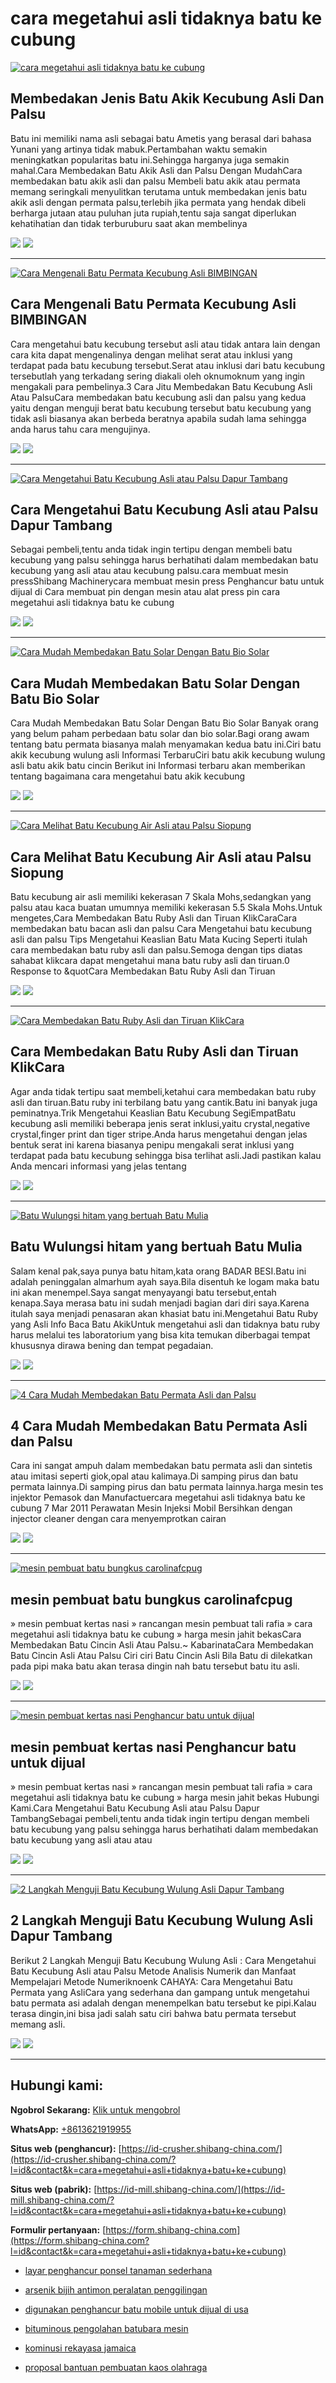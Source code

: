 # cara megetahui asli tidaknya batu ke cubung

<a href="https://swt.shibang-china.com/?l=id&img&k=cara+megetahui+asli+tidaknya+batu+ke+cubung" target="_blank">![cara megetahui asli tidaknya batu ke cubung](http://static.shibang-china.com/all-800x300/1151.jpg)</a>

## Membedakan Jenis Batu Akik Kecubung Asli Dan Palsu
Batu ini memiliki nama asli sebagai batu Ametis yang berasal dari bahasa Yunani yang artinya tidak mabuk.Pertambahan waktu semakin meningkatkan popularitas batu ini.Sehingga harganya juga semakin mahal.Cara Membedakan Batu Akik Asli dan Palsu Dengan MudahCara membedakan batu akik asli dan palsu Membeli batu akik atau permata memang seringkali menyulitkan terutama untuk membedakan jenis batu akik asli dengan permata palsu,terlebih jika permata yang hendak dibeli berharga jutaan atau puluhan juta rupiah,tentu saja sangat diperlukan kehatihatian dan tidak terburuburu saat akan membelinya


<a href="https://whatsapp.shibangsoft.com/WhatsApp.php" target="_blank" title="WhatsApp">![](http://static.shibang-china.com/icon/whatsapp.png)</a> <a href="https://swt.shibang-china.com/?l=id&icon&k=cara+megetahui+asli+tidaknya+batu+ke+cubung" target="_blank">![](http://static.shibang-china.com/icon/chat-id.png)</a>

---

<a href="https://swt.shibang-china.com/?l=id&img&k=cara+megetahui+asli+tidaknya+batu+ke+cubung" target="_blank">![Cara Mengenali Batu Permata Kecubung Asli BIMBINGAN](http://static.shibang-china.com/all-800x300/1075.jpg)</a>

## Cara Mengenali Batu Permata Kecubung Asli BIMBINGAN
Cara mengetahui batu kecubung tersebut asli atau tidak antara lain dengan cara kita dapat mengenalinya dengan melihat serat atau inklusi yang terdapat pada batu kecubung tersebut.Serat atau inklusi dari batu kecubung tersebutlah yang terkadang sering diakali oleh oknumoknum yang ingin mengakali para pembelinya.3 Cara Jitu Membedakan Batu Kecubung Asli Atau PalsuCara membedakan batu kecubung asli dan palsu yang kedua yaitu dengan menguji berat batu kecubung tersebut batu kecubung yang tidak asli biasanya akan berbeda beratnya apabila sudah lama sehingga anda harus tahu cara mengujinya.


<a href="https://whatsapp.shibangsoft.com/WhatsApp.php" target="_blank" title="WhatsApp">![](http://static.shibang-china.com/icon/whatsapp.png)</a> <a href="https://swt.shibang-china.com/?l=id&icon&k=cara+megetahui+asli+tidaknya+batu+ke+cubung" target="_blank">![](http://static.shibang-china.com/icon/chat-id.png)</a>

---

<a href="https://swt.shibang-china.com/?l=id&img&k=cara+megetahui+asli+tidaknya+batu+ke+cubung" target="_blank">![Cara Mengetahui Batu Kecubung Asli atau Palsu Dapur Tambang](http://static.shibang-china.com/all-800x300/37.jpg)</a>

## Cara Mengetahui Batu Kecubung Asli atau Palsu Dapur Tambang
Sebagai pembeli,tentu anda tidak ingin tertipu dengan membeli batu kecubung yang palsu sehingga harus berhatihati dalam membedakan batu kecubung yang asli atau atau kecubung palsu.cara membuat mesin pressShibang Machinerycara membuat mesin press Penghancur batu untuk dijual di Cara membuat pin dengan mesin atau alat press pin cara megetahui asli tidaknya batu ke cubung


<a href="https://whatsapp.shibangsoft.com/WhatsApp.php" target="_blank" title="WhatsApp">![](http://static.shibang-china.com/icon/whatsapp.png)</a> <a href="https://swt.shibang-china.com/?l=id&icon&k=cara+megetahui+asli+tidaknya+batu+ke+cubung" target="_blank">![](http://static.shibang-china.com/icon/chat-id.png)</a>

---

<a href="https://swt.shibang-china.com/?l=id&img&k=cara+megetahui+asli+tidaknya+batu+ke+cubung" target="_blank">![Cara Mudah Membedakan Batu Solar Dengan Batu Bio Solar](http://static.shibang-china.com/all-800x300/1445.jpg)</a>

## Cara Mudah Membedakan Batu Solar Dengan Batu Bio Solar
Cara Mudah Membedakan Batu Solar Dengan Batu Bio Solar Banyak orang yang belum paham perbedaan batu solar dan bio solar.Bagi orang awam tentang batu permata biasanya malah menyamakan kedua batu ini.Ciri batu akik kecubung wulung asli Informasi TerbaruCiri batu akik kecubung wulung asli batu akik batu cincin Berikut ini Informasi terbaru akan memberikan tentang bagaimana cara mengetahui batu akik kecubung


<a href="https://whatsapp.shibangsoft.com/WhatsApp.php" target="_blank" title="WhatsApp">![](http://static.shibang-china.com/icon/whatsapp.png)</a> <a href="https://swt.shibang-china.com/?l=id&icon&k=cara+megetahui+asli+tidaknya+batu+ke+cubung" target="_blank">![](http://static.shibang-china.com/icon/chat-id.png)</a>

---

<a href="https://swt.shibang-china.com/?l=id&img&k=cara+megetahui+asli+tidaknya+batu+ke+cubung" target="_blank">![Cara Melihat Batu Kecubung Air Asli atau Palsu Siopung](http://static.shibang-china.com/all-800x300/491.jpg)</a>

## Cara Melihat Batu Kecubung Air Asli atau Palsu Siopung
Batu kecubung air asli memiliki kekerasan 7 Skala Mohs,sedangkan yang palsu atau kaca buatan umumnya memiliki kekerasan 5.5 Skala Mohs.Untuk mengetes,Cara Membedakan Batu Ruby Asli dan Tiruan KlikCaraCara membedakan batu bacan asli dan palsu Cara Mengetahui batu kecubung asli dan palsu Tips Mengetahui Keaslian Batu Mata Kucing Seperti itulah cara membedakan batu ruby asli dan palsu.Semoga dengan tips diatas sahabat klikcara dapat mengetahui mana batu ruby asli dan tiruan.0 Response to &quotCara Membedakan Batu Ruby Asli dan Tiruan


<a href="https://whatsapp.shibangsoft.com/WhatsApp.php" target="_blank" title="WhatsApp">![](http://static.shibang-china.com/icon/whatsapp.png)</a> <a href="https://swt.shibang-china.com/?l=id&icon&k=cara+megetahui+asli+tidaknya+batu+ke+cubung" target="_blank">![](http://static.shibang-china.com/icon/chat-id.png)</a>

---

<a href="https://swt.shibang-china.com/?l=id&img&k=cara+megetahui+asli+tidaknya+batu+ke+cubung" target="_blank">![Cara Membedakan Batu Ruby Asli dan Tiruan KlikCara](http://static.shibang-china.com/all-800x300/1277.jpg)</a>

## Cara Membedakan Batu Ruby Asli dan Tiruan KlikCara
Agar anda tidak tertipu saat membeli,ketahui cara membedakan batu ruby asli dan tiruan.Batu ruby ini terbilang batu yang cantik.Batu ini banyak juga peminatnya.Trik Mengetahui Keaslian Batu Kecubung SegiEmpatBatu kecubung asli memiliki beberapa jenis serat inklusi,yaitu crystal,negative crystal,finger print dan tiger stripe.Anda harus mengetahui dengan jelas bentuk serat ini karena biasanya penipu mengakali serat inklusi yang terdapat pada batu kecubung sehingga bisa terlihat asli.Jadi pastikan kalau Anda mencari informasi yang jelas tentang


<a href="https://whatsapp.shibangsoft.com/WhatsApp.php" target="_blank" title="WhatsApp">![](http://static.shibang-china.com/icon/whatsapp.png)</a> <a href="https://swt.shibang-china.com/?l=id&icon&k=cara+megetahui+asli+tidaknya+batu+ke+cubung" target="_blank">![](http://static.shibang-china.com/icon/chat-id.png)</a>

---

<a href="https://swt.shibang-china.com/?l=id&img&k=cara+megetahui+asli+tidaknya+batu+ke+cubung" target="_blank">![Batu Wulungsi hitam yang bertuah Batu Mulia](http://static.shibang-china.com/all-800x300/650.jpg)</a>

## Batu Wulungsi hitam yang bertuah Batu Mulia
Salam kenal pak,saya punya batu hitam,kata orang BADAR BESI.Batu ini adalah peninggalan almarhum ayah saya.Bila disentuh ke logam maka batu ini akan menempel.Saya sangat menyayangi batu tersebut,entah kenapa.Saya merasa batu ini sudah menjadi bagian dari diri saya.Karena itulah saya menjadi penasaran akan khasiat batu ini.Mengetahui Batu Ruby yang Asli Info Baca Batu AkikUntuk mengetahui asli dan tidaknya batu ruby harus melalui tes laboratorium yang bisa kita temukan diberbagai tempat khususnya dirawa bening dan tempat pegadaian.


<a href="https://whatsapp.shibangsoft.com/WhatsApp.php" target="_blank" title="WhatsApp">![](http://static.shibang-china.com/icon/whatsapp.png)</a> <a href="https://swt.shibang-china.com/?l=id&icon&k=cara+megetahui+asli+tidaknya+batu+ke+cubung" target="_blank">![](http://static.shibang-china.com/icon/chat-id.png)</a>

---

<a href="https://swt.shibang-china.com/?l=id&img&k=cara+megetahui+asli+tidaknya+batu+ke+cubung" target="_blank">![4 Cara Mudah Membedakan Batu Permata Asli dan Palsu](http://static.shibang-china.com/all-800x300/1270.jpg)</a>

## 4 Cara Mudah Membedakan Batu Permata Asli dan Palsu
Cara ini sangat ampuh dalam membedakan batu permata asli dan sintetis atau imitasi seperti giok,opal atau kalimaya.Di samping pirus dan batu permata lainnya.Di samping pirus dan batu permata lainnya.harga mesin tes injektor Pemasok dan Manufactuercara megetahui asli tidaknya batu ke cubung 7 Mar 2011 Perawatan Mesin Injeksi Mobil Bersihkan dengan injector cleaner dengan cara menyemprotkan cairan


<a href="https://whatsapp.shibangsoft.com/WhatsApp.php" target="_blank" title="WhatsApp">![](http://static.shibang-china.com/icon/whatsapp.png)</a> <a href="https://swt.shibang-china.com/?l=id&icon&k=cara+megetahui+asli+tidaknya+batu+ke+cubung" target="_blank">![](http://static.shibang-china.com/icon/chat-id.png)</a>

---

<a href="https://swt.shibang-china.com/?l=id&img&k=cara+megetahui+asli+tidaknya+batu+ke+cubung" target="_blank">![mesin pembuat batu bungkus carolinafcpug](http://static.shibang-china.com/all-800x300/1286.jpg)</a>

## mesin pembuat batu bungkus carolinafcpug
» mesin pembuat kertas nasi » rancangan mesin pembuat tali rafia » cara megetahui asli tidaknya batu ke cubung » harga mesin jahit bekasCara Membedakan Batu Cincin Asli Atau Palsu.~ KabarinataCara Membedakan Batu Cincin Asli Atau Palsu Ciri ciri Batu Cincin Asli Bila Batu di dilekatkan pada pipi maka batu akan terasa dingin nah batu tersebut batu itu asli.


<a href="https://whatsapp.shibangsoft.com/WhatsApp.php" target="_blank" title="WhatsApp">![](http://static.shibang-china.com/icon/whatsapp.png)</a> <a href="https://swt.shibang-china.com/?l=id&icon&k=cara+megetahui+asli+tidaknya+batu+ke+cubung" target="_blank">![](http://static.shibang-china.com/icon/chat-id.png)</a>

---

<a href="https://swt.shibang-china.com/?l=id&img&k=cara+megetahui+asli+tidaknya+batu+ke+cubung" target="_blank">![mesin pembuat kertas nasi Penghancur batu untuk dijual](http://static.shibang-china.com/all-800x300/754.jpg)</a>

## mesin pembuat kertas nasi Penghancur batu untuk dijual
» mesin pembuat kertas nasi » rancangan mesin pembuat tali rafia » cara megetahui asli tidaknya batu ke cubung » harga mesin jahit bekas Hubungi Kami.Cara Mengetahui Batu Kecubung Asli atau Palsu Dapur TambangSebagai pembeli,tentu anda tidak ingin tertipu dengan membeli batu kecubung yang palsu sehingga harus berhatihati dalam membedakan batu kecubung yang asli atau atau


<a href="https://whatsapp.shibangsoft.com/WhatsApp.php" target="_blank" title="WhatsApp">![](http://static.shibang-china.com/icon/whatsapp.png)</a> <a href="https://swt.shibang-china.com/?l=id&icon&k=cara+megetahui+asli+tidaknya+batu+ke+cubung" target="_blank">![](http://static.shibang-china.com/icon/chat-id.png)</a>

---

<a href="https://swt.shibang-china.com/?l=id&img&k=cara+megetahui+asli+tidaknya+batu+ke+cubung" target="_blank">![2 Langkah Menguji Batu Kecubung Wulung Asli Dapur Tambang](http://static.shibang-china.com/all-800x300/604.jpg)</a>

## 2 Langkah Menguji Batu Kecubung Wulung Asli Dapur Tambang
Berikut 2 Langkah Menguji Batu Kecubung Wulung Asli : Cara Mengetahui Batu Kecubung Asli atau Palsu Metode Analisis Numerik dan Manfaat Mempelajari Metode Numeriknoenk CAHAYA: Cara Mengetahui Batu Permata yang AsliCara yang sederhana dan gampang untuk mengetahui batu permata asi adalah dengan menempelkan batu tersebut ke pipi.Kalau terasa dingin,ini bisa jadi salah satu ciri bahwa batu permata tersebut memang asli.


<a href="https://whatsapp.shibangsoft.com/WhatsApp.php" target="_blank" title="WhatsApp">![](http://static.shibang-china.com/icon/whatsapp.png)</a> <a href="https://swt.shibang-china.com/?l=id&icon&k=cara+megetahui+asli+tidaknya+batu+ke+cubung" target="_blank">![](http://static.shibang-china.com/icon/chat-id.png)</a>

---
## Hubungi kami:

**Ngobrol Sekarang:** [Klik untuk mengobrol](https://swt.shibang-china.com?l=id&contact&k=cara+megetahui+asli+tidaknya+batu+ke+cubung)

**WhatsApp:**  [+8613621919955](https://whatsapp.shibangsoft.com/WhatsApp.php)

**Situs web (penghancur):** [https://id-crusher.shibang-china.com/](https://id-crusher.shibang-china.com/?l=id&contact&k=cara+megetahui+asli+tidaknya+batu+ke+cubung)

**Situs web (pabrik):** [https://id-mill.shibang-china.com/](https://id-mill.shibang-china.com/?l=id&contact&k=cara+megetahui+asli+tidaknya+batu+ke+cubung)

**Formulir pertanyaan:** [https://form.shibang-china.com](https://form.shibang-china.com?l=id&contact&k=cara+megetahui+asli+tidaknya+batu+ke+cubung)

* [layar penghancur ponsel tanaman sederhana](../39/layar%20penghancur%20ponsel%20tanaman%20sederhana.md)

* [arsenik bijih antimon peralatan penggilingan](../34/arsenik%20bijih%20antimon%20peralatan%20penggilingan.md)

* [digunakan penghancur batu mobile untuk dijual di usa](../31/digunakan%20penghancur%20batu%20mobile%20untuk%20dijual%20di%20usa.md)

* [bituminous pengolahan batubara mesin](../37/bituminous%20pengolahan%20batubara%20mesin.md)

* [kominusi rekayasa jamaica](../32/kominusi%20rekayasa%20jamaica.md)

* [proposal bantuan pembuatan kaos olahraga](../40/proposal%20bantuan%20pembuatan%20kaos%20olahraga.md)